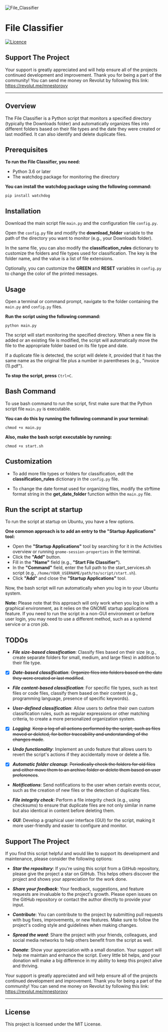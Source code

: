 ![File_Classifier](images/file-classifier.png)

# File Classifier

[![Licence](https://img.shields.io/github/license/Ileriayo/markdown-badges?style=for-the-badge)](./LICENSE)

## Support The Project

Your support is greatly appreciated and will help ensure all of the projects continued development and improvement. Thank you for being a part of the community!
You can send me money on Revolut by following this link: https://revolut.me/mnestorovv

---

## Overview

The File Classifier is a Python script that monitors a specified directory (typically the Downloads folder) and automatically organizes files into different folders based on their file types and the date they were created or last modified. It can also identify and delete duplicate files.

## Prerequisites

**To run the File Classifier, you need:**

- Python 3.6 or later
- The watchdog package for monitoring the directory

**You can install the watchdog package using the following command:**

```
pip install watchdog
```

## Installation

Download the main script file `main.py` and the configuration file `config.py`.

Open the `config.py` file and modify the **download_folder** variable to the path of the directory you want to monitor (e.g., your Downloads folder).

In the same file, you can also modify the **classification_rules** dictionary to customize the folders and file types used for classification. The key is the folder name, and the value is a list of file extensions.

Optionally, you can customize the **GREEN** and **RESET** variables in `config.py` to change the color of the printed messages.

## Usage

Open a terminal or command prompt, navigate to the folder containing the `main.py` and `config.py` files.

**Run the script using the following command:**

```
python main.py
```

The script will start monitoring the specified directory. When a new file is added or an existing file is modified, the script will automatically move the file to the appropriate folder based on its file type and date.

If a duplicate file is detected, the script will delete it, provided that it has the same name as the original file plus a number in parentheses (e.g., "invoice (1).pdf").

**To stop the script, press** `Ctrl+C`.

## Bash Command

To use bash command to run the script, first make sure that the Python script file `main.py` is executable. 

**You can do this by running the following command in your terminal:**

```
chmod +x main.py
```

**Also, make the bash script executable by running:**

```
chmod +x start.sh
```

## Customization

- To add more file types or folders for classification, edit the **classification_rules** dictionary in the `config.py` file.

- To change the date format used for organizing files, modify the strftime format string in the **get_date_folder** function within the `main.py` file.

## Run the script at startup

To run the script at startup on Ubuntu, you have a few options.

**One common approach is to add an entry to the "Startup Applications" tool:**

- Open the **"Startup Applications"** tool by searching for it in the Activities overview or running `gnome-session-properties` in the terminal.
- Click the **"Add"** button.
- Fill in the **"Name"** field (e.g., **"Start File Classifier"**).
- In the **"Command"** field, enter the full path to the start_services.sh script (e.g., `/home/YOUR_USERNAME/path/to/script/start.sh`).
- Click **"Add"** and close the **"Startup Applications"** tool.

Now, the bash script will run automatically when you log in to your Ubuntu system.

**Note:** Please note that this approach will only work when you log in with a graphical environment, as it relies on the GNOME startup applications feature. If you need to run the script in a non-GUI environment or before user login, you may need to use a different method, such as a systemd service or a cron job.

## TODOs

- **_File size-based classification_**: Classify files based on their size (e.g., create separate folders for small, medium, and large files) in addition to their file type.

- [x] **_Date-based classification_**: ~~Organize files into folders based on the date they were created or last modified~~.

- **_File content-based classification_**: For specific file types, such as text files or code files, classify them based on their content (e.g., programming language, presence of specific keywords).

- **_User-defined classification_**: Allow users to define their own custom classification rules, such as regular expressions or other matching criteria, to create a more personalized organization system.

- [x] **_Logging_**: ~~Keep a log of all actions performed by the script, such as files moved or deleted, for better traceability and understanding of the changes made~~.

- **_Undo functionality_**: Implement an undo feature that allows users to revert the script's actions if they accidentally move or delete a file.

- [x] **_Automatic folder cleanup_**: ~~Periodically check the folders for old files and either move them to an archive folder or delete them based on user preferences~~.

- **_Notifications_**: Send notifications to the user when certain events occur, such as the creation of new files or the detection of duplicate files.

- **_File integrity check_**: Perform a file integrity check (e.g., using checksums) to ensure that duplicate files are not only similar in name but also identical in content before deleting them.

- **_GUI_**: Develop a graphical user interface (GUI) for the script, making it more user-friendly and easier to configure and monitor.

## Support The Project

If you find this script helpful and would like to support its development and maintenance, please consider the following options:

- **_Star the repository_**: If you're using this script from a GitHub repository, please give the project a star on GitHub. This helps others discover the project and shows your appreciation for the work done.

- **_Share your feedback_**: Your feedback, suggestions, and feature requests are invaluable to the project's growth. Please open issues on the GitHub repository or contact the author directly to provide your input.

- **_Contribute_**: You can contribute to the project by submitting pull requests with bug fixes, improvements, or new features. Make sure to follow the project's coding style and guidelines when making changes.

- **_Spread the word_**: Share the project with your friends, colleagues, and social media networks to help others benefit from the script as well.

- **_Donate_**: Show your appreciation with a small donation. Your support will help me maintain and enhance the script. Every little bit helps, and your donation will make a big difference in my ability to keep this project alive and thriving.

Your support is greatly appreciated and will help ensure all of the projects continued development and improvement. Thank you for being a part of the community!
You can send me money on Revolut by following this link: https://revolut.me/mnestorovv

---

## License

This project is licensed under the MIT License.
